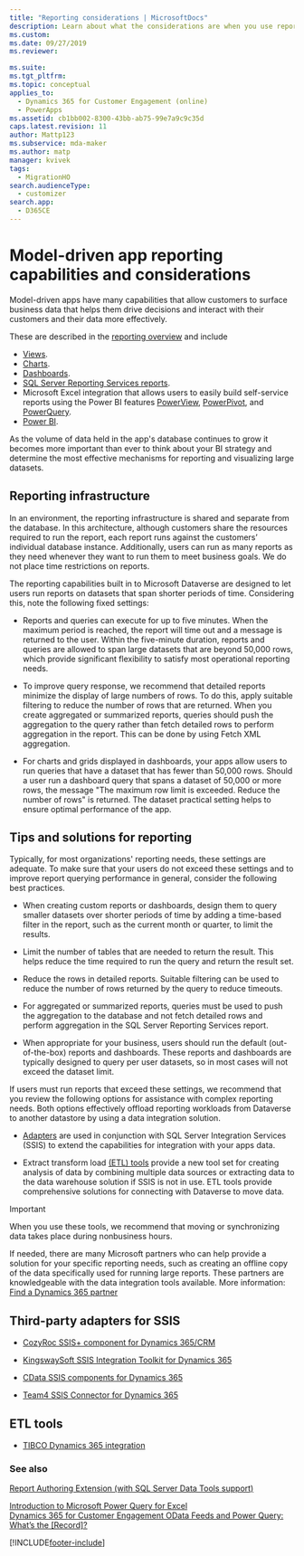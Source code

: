 ```yaml
---
title: "Reporting considerations | MicrosoftDocs"
description: Learn about what the considerations are when you use reporting in model-driven apps
ms.custom: 
ms.date: 09/27/2019
ms.reviewer: 

ms.suite: 
ms.tgt_pltfrm: 
ms.topic: conceptual
applies_to: 
  - Dynamics 365 for Customer Engagement (online)
  - PowerApps
ms.assetid: cb1bb002-8300-43bb-ab75-99e7a9c9c35d
caps.latest.revision: 11
author: Mattp123
ms.subservice: mda-maker
ms.author: matp
manager: kvivek
tags: 
  - MigrationHO
search.audienceType: 
  - customizer
search.app: 
  - D365CE
---
```

# Model-driven app reporting capabilities and considerations



Model-driven apps have many capabilities that allow customers to surface business data that helps them drive decisions and interact with their customers and their data more effectively.  

These are described in the [reporting overview](reporting-overview.md) and include
- [Views](model-driven-app-glossary.md#view).
- [Charts](model-driven-app-glossary.md#chart).
- [Dashboards](model-driven-app-glossary.md#dashboard).
- [SQL Server Reporting Services reports](add-reporting-to-app.md).
- Microsoft Excel integration that allows users to easily build self-service reports using the Power BI features [PowerView](https://support.office.com/article/power-view-overview-and-learning-5380e429-3ee0-4be2-97b7-64d7930020b6), [PowerPivot](https://support.office.com/article/power-pivot-overview-and-learning-f9001958-7901-4caa-ad80-028a6d2432ed), and [PowerQuery](https://support.office.com/article/power-query-overview-and-learning-ed614c81-4b00-4291-bd3a-55d80767f81d).
- [Power BI](model-driven-app-glossary.md#power-bi).
  
As the volume of data held in the app's database continues to grow it becomes more important than ever to think about your BI strategy and determine the most effective mechanisms for reporting and visualizing large datasets.  

## Reporting infrastructure

In an environment, the reporting infrastructure is shared and separate from the database. In this architecture, although customers share the resources required to run the report, each report runs against the customers’ individual database instance. Additionally, users can run as many reports as they need whenever they want to run them to meet business goals.  We do not place time restrictions on reports.  
  
The reporting capabilities built in to Microsoft Dataverse are designed to let users run reports on datasets that span shorter periods of time. Considering this, note the following fixed settings:  
  
- Reports and queries can execute for up to five minutes. When the maximum period is reached, the report will time out and a message is returned to the user. Within the five-minute duration, reports and queries are allowed to span large datasets that are beyond 50,000 rows, which provide significant flexibility to satisfy most operational reporting needs.  
  
- To improve query response, we recommend that detailed reports minimize the display of large numbers of rows. To do this, apply suitable filtering to reduce the number of rows that are returned. When you create aggregated or summarized reports, queries should push the aggregation to the query rather than fetch detailed rows to perform aggregation in the report.  This can be done by using Fetch XML aggregation. <!-- More information: [Use FetchXML aggregation](../developer/use-fetchxml-aggregation.md)  -->
  
- For charts and grids displayed in dashboards, your apps allow users to run queries that have a dataset that has fewer than 50,000 rows. Should a user run a dashboard query that spans a dataset of 50,000 or more rows, the message "The maximum row limit is exceeded. Reduce the number of rows" is returned.  The dataset practical setting helps to ensure optimal performance of the app.  
 
  
<a name="BKMK_ReportTips"></a>   
## Tips and solutions for reporting  
 Typically, for most organizations' reporting needs, these settings are adequate. To make sure that your users do not exceed these settings and to improve report querying performance in general, consider the following best practices.  
  
- When creating custom reports or dashboards, design them to query smaller datasets over shorter periods of time by adding a time-based filter in the report, such as the current month or quarter, to limit the results.  
  
- Limit the number of tables that are needed to return the result. This helps reduce the time required to run the query and return the result set.  
  
- Reduce the rows in detailed reports. Suitable filtering can be used to reduce the number of rows returned by the query to reduce timeouts.  
  
- For aggregated or summarized reports, queries must be used to push the aggregation to the database and not fetch detailed rows and perform aggregation in the SQL Server Reporting Services report.  
  
- When appropriate for your business, users should run the default (out-of-the-box) reports and dashboards. These reports and dashboards are typically designed to query per user datasets, so in most cases will not exceed the dataset limit.  
  
If users must run reports that exceed these settings, we recommend that you review the following options for assistance with complex reporting needs. Both options effectively offload reporting workloads from Dataverse to another datastore by using a data integration solution.  
  
- [Adapters](reporting-considerations.md#BKMK_ThirdPartyAdapt) are used in conjunction with SQL Server Integration Services (SSIS) to extend the capabilities for integration with your apps data.  
  
- Extract transform load [(ETL) tools](reporting-considerations.md#BKMK_ETL) provide a new tool set for creating analysis of data by combining multiple data sources or extracting data to the data warehouse solution if SSIS is not in use. ETL tools provide comprehensive solutions for connecting with Dataverse to move data.  
  
> [!IMPORTANT]
>  When you use these tools, we recommend that moving or synchronizing data takes place during nonbusiness hours.  
  
 If needed, there are many Microsoft partners who can help provide a solution for your specific reporting needs, such as creating an offline copy of the data specifically used for running large reports.  These partners are knowledgeable with the data integration tools available. More information: [Find a Dynamics 365 partner](https://dynamics.microsoft.com/partners/find-a-partner/)  
  
<a name="BKMK_ThirdPartyAdapt"></a>
## Third-party adapters for SSIS  
  
-   [CozyRoc SSIS+ component for Dynamics 365/CRM](https://www.cozyroc.com/ssis/dynamics-crm)  
  
-   [KingswaySoft SSIS Integration Toolkit for Dynamics 365](https://www.kingswaysoft.com/products/ssis-integration-toolkit-for-microsoft-dynamics-365)  
  
-   [CData SSIS components for Dynamics 365](https://www.cdata.com/ssis/components/)  
  
-   [Team4 SSIS Connector for Dynamics 365](https://www.team4.de/microsoft-dynamics-365-crm/)  
  
<!--    [PragmaticWorks TaskFactory SSIS Source/Destination for Dynamics CRM](https://pragmaticworks.com/Products/Task-Factory/Features/DynamicsCRMSource.aspx)  -->
  
<a name="BKMK_ETL"></a>   
## ETL tools  
  
-   [TIBCO Dynamics 365 integration](https://www.tibco.com/solutions/microsoft-dynamics-365-integration)  <br />
  
<!--   [Productivity tools from Informatica](https://community.informatica.com/community/search.jspa?peopleEnabled=true&userID=&containerType=14&container=2002&spotlight=true&resultTypes=solution&q=dynamics+CRM)  -->
  
### See also  
 [Report Authoring Extension (with SQL Server Data Tools support)](https://www.microsoft.com/download/details.aspx?id=45013) <br />
  
 [Introduction to Microsoft Power Query for Excel](https://office.microsoft.com/en-ca/excel-help/introduction-to-microsoft-power-query-for-excel-HA104003940.aspx?CTT=5&origin=HA104003813)   <br />
 [Dynamics 365 for Customer Engagement OData Feeds and Power Query: What’s the &#91;Record&#93;?](https://community.dynamics.com/crm/b/survivingcrm/archive/2014/02/16/dynamics-crm-odata-feeds-and-power-query-what-s-the-record.aspx)   <br />
 



[!INCLUDE[footer-include](../../includes/footer-banner.md)]
